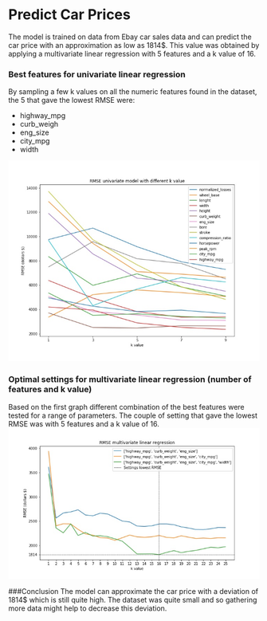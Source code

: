 # Predict Car Prices

The model is trained on data from Ebay car sales data and can predict the car price with an approximation as low as 1814$. This value was obtained by applying a multivariate linear regression with 5 features and a k value of 16. 
### Best features for univariate linear regression
 By sampling a few k values on all the numeric features found in the dataset, the 5 that gave the lowest RMSE were:
- highway_mpg 
- curb_weigh
- eng_size 
- city_mpg 
- width

![image](rmse_univariate.jpg)

### Optimal settings for multivariate linear regression (number of features and k value)
Based on the first graph different combination of the best features were tested for a range of parameters. The couple of setting that gave the lowest RMSE was with 5 features and a k value of 16. 
![image](rmse_multivariate.jpg)

###Conclusion 
The model can approximate the car price with a deviation of 1814$ which is still quite high. The dataset was quite small and so gathering more data might help to decrease this deviation.

